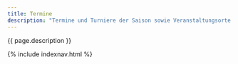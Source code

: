 ```yaml
---
title: Termine
description: "Termine und Turniere der Saison sowie Veranstaltungsorte."
---
```


{{ page.description }}

{% include indexnav.html %}
